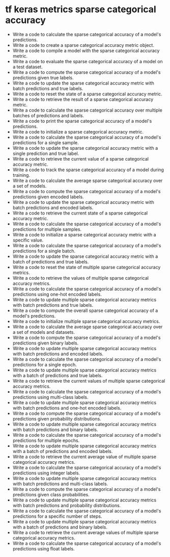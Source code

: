 # tf keras metrics sparse categorical accuracy

- Write a code to calculate the sparse categorical accuracy of a model's predictions.
- Write a code to create a sparse categorical accuracy metric object.
- Write a code to compile a model with the sparse categorical accuracy metric.
- Write a code to evaluate the sparse categorical accuracy of a model on a test dataset.
- Write a code to compute the sparse categorical accuracy of a model's predictions given true labels.
- Write a code to update the sparse categorical accuracy metric with batch predictions and true labels.
- Write a code to reset the state of a sparse categorical accuracy metric.
- Write a code to retrieve the result of a sparse categorical accuracy metric.
- Write a code to calculate the sparse categorical accuracy over multiple batches of predictions and labels.
- Write a code to print the sparse categorical accuracy of a model's predictions.
- Write a code to initialize a sparse categorical accuracy metric.
- Write a code to calculate the sparse categorical accuracy of a model's predictions for a single sample.
- Write a code to update the sparse categorical accuracy metric with a single prediction and true label.
- Write a code to retrieve the current value of a sparse categorical accuracy metric.
- Write a code to track the sparse categorical accuracy of a model during training.
- Write a code to calculate the average sparse categorical accuracy over a set of models.
- Write a code to compute the sparse categorical accuracy of a model's predictions given encoded labels.
- Write a code to update the sparse categorical accuracy metric with batch predictions and encoded labels.
- Write a code to retrieve the current state of a sparse categorical accuracy metric.
- Write a code to calculate the sparse categorical accuracy of a model's predictions for multiple samples.
- Write a code to initialize a sparse categorical accuracy metric with a specific value.
- Write a code to calculate the sparse categorical accuracy of a model's predictions for a single batch.
- Write a code to update the sparse categorical accuracy metric with a batch of predictions and true labels.
- Write a code to reset the state of multiple sparse categorical accuracy metrics.
- Write a code to retrieve the values of multiple sparse categorical accuracy metrics.
- Write a code to calculate the sparse categorical accuracy of a model's predictions using one-hot encoded labels.
- Write a code to update multiple sparse categorical accuracy metrics with batch predictions and true labels.
- Write a code to compute the overall sparse categorical accuracy of a model's predictions.
- Write a code to initialize multiple sparse categorical accuracy metrics.
- Write a code to calculate the average sparse categorical accuracy over a set of models and datasets.
- Write a code to compute the sparse categorical accuracy of a model's predictions given binary labels.
- Write a code to update multiple sparse categorical accuracy metrics with batch predictions and encoded labels.
- Write a code to calculate the sparse categorical accuracy of a model's predictions for a single epoch.
- Write a code to update multiple sparse categorical accuracy metrics with a batch of predictions and true labels.
- Write a code to retrieve the current values of multiple sparse categorical accuracy metrics.
- Write a code to calculate the sparse categorical accuracy of a model's predictions using multi-class labels.
- Write a code to update multiple sparse categorical accuracy metrics with batch predictions and one-hot encoded labels.
- Write a code to compute the sparse categorical accuracy of a model's predictions given probability distributions.
- Write a code to update multiple sparse categorical accuracy metrics with batch predictions and binary labels.
- Write a code to calculate the sparse categorical accuracy of a model's predictions for multiple epochs.
- Write a code to update multiple sparse categorical accuracy metrics with a batch of predictions and encoded labels.
- Write a code to retrieve the current average value of multiple sparse categorical accuracy metrics.
- Write a code to calculate the sparse categorical accuracy of a model's predictions using integer labels.
- Write a code to update multiple sparse categorical accuracy metrics with batch predictions and multi-class labels.
- Write a code to compute the sparse categorical accuracy of a model's predictions given class probabilities.
- Write a code to update multiple sparse categorical accuracy metrics with batch predictions and probability distributions.
- Write a code to calculate the sparse categorical accuracy of a model's predictions for a specific number of steps.
- Write a code to update multiple sparse categorical accuracy metrics with a batch of predictions and binary labels.
- Write a code to retrieve the current average values of multiple sparse categorical accuracy metrics.
- Write a code to calculate the sparse categorical accuracy of a model's predictions using float labels.